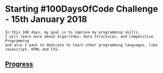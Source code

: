 # Starting #100DaysOfCode Challenge - 15th January 2018

	In this 100 days, my goal is to improve my programming skills, 
	I will learn more about Algorithms, Data Structures, and Competitive Programming
	and also I want to dedicate to learn other programming languages, like Javascript, HTML and CSS.
	
## [Progress](progress.md)


